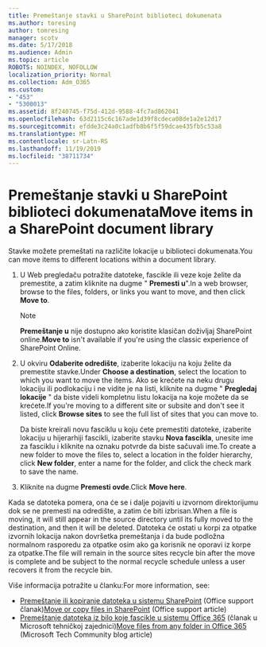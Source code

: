 ```yaml
---
title: Premeštanje stavki u SharePoint biblioteci dokumenata
ms.author: toresing
author: tomresing
manager: scotv
ms.date: 5/17/2018
ms.audience: Admin
ms.topic: article
ROBOTS: NOINDEX, NOFOLLOW
localization_priority: Normal
ms.collection: Adm_O365
ms.custom:
- "453"
- "5300013"
ms.assetid: 8f240745-f75d-412d-9588-4fc7ad862041
ms.openlocfilehash: 63d2115c6c167ade1d39f8cdeca08de1a2e12d17
ms.sourcegitcommit: efdde3c24a0c1adfb8b6f5f59dcae435fb5c53a8
ms.translationtype: MT
ms.contentlocale: sr-Latn-RS
ms.lasthandoff: 11/19/2019
ms.locfileid: "38711734"
---
```

# <a name="move-items-in-a-sharepoint-document-library"></a><span data-ttu-id="eaea5-102">Premeštanje stavki u SharePoint biblioteci dokumenata</span><span class="sxs-lookup"><span data-stu-id="eaea5-102">Move items in a SharePoint document library</span></span>

<span data-ttu-id="eaea5-103">Stavke možete premeštati na različite lokacije u biblioteci dokumenata.</span><span class="sxs-lookup"><span data-stu-id="eaea5-103">You can move items to different locations within a document library.</span></span>
  
1. <span data-ttu-id="eaea5-104">U Web pregledaču potražite datoteke, fascikle ili veze koje želite da premestite, a zatim kliknite na dugme " **Premesti u**".</span><span class="sxs-lookup"><span data-stu-id="eaea5-104">In a web browser, browse to the files, folders, or links you want to move, and then click **Move to**.</span></span>

    > [!NOTE]
    > <span data-ttu-id="eaea5-105">**Premeštanje u** nije dostupno ako koristite klasičan doživljaj SharePoint online.</span><span class="sxs-lookup"><span data-stu-id="eaea5-105">**Move to** isn't available if you're using the classic experience of SharePoint Online.</span></span>
  
2. <span data-ttu-id="eaea5-106">U okviru **Odaberite odredište**, izaberite lokaciju na koju želite da premestite stavke.</span><span class="sxs-lookup"><span data-stu-id="eaea5-106">Under **Choose a destination**, select the location to which you want to move the items.</span></span> <span data-ttu-id="eaea5-107">Ako se krećete na neku drugu lokaciju ili podlokaciju i ne vidite je na listi, kliknite na dugme " **Pregledaj lokacije** " da biste videli kompletnu listu lokacija na koje možete da se krećete.</span><span class="sxs-lookup"><span data-stu-id="eaea5-107">If you're moving to a different site or subsite and don't see it listed, click **Browse sites** to see the full list of sites that you can move to.</span></span>

    <span data-ttu-id="eaea5-108">Da biste kreirali novu fasciklu u koju ćete premestiti datoteke, izaberite lokaciju u hijerarhiji fascikli, izaberite stavku **Nova fascikla**, unesite ime za fasciklu i kliknite na oznaku potvrde da biste sačuvali ime.</span><span class="sxs-lookup"><span data-stu-id="eaea5-108">To create a new folder to move the files to, select a location in the folder hierarchy, click **New folder**, enter a name for the folder, and click the check mark to save the name.</span></span>

3. <span data-ttu-id="eaea5-109">Kliknite na dugme **Premesti ovde**.</span><span class="sxs-lookup"><span data-stu-id="eaea5-109">Click **Move here**.</span></span>

 <span data-ttu-id="eaea5-110">Kada se datoteka pomera, ona će se i dalje pojaviti u izvornom direktorijumu dok se ne premesti na odredište, a zatim će biti izbrisan.</span><span class="sxs-lookup"><span data-stu-id="eaea5-110">When a file is moving, it will still appear in the source directory until its fully moved to the destination, and then it will be deleted.</span></span> <span data-ttu-id="eaea5-111">Datoteka će ostati u korpi za otpatke izvornih lokacija nakon dovršetka premeštanja i da bude podložna normalnom rasporedu za otpatke osim ako ga korisnik ne oporavi iz korpe za otpatke.</span><span class="sxs-lookup"><span data-stu-id="eaea5-111">The file will remain in the source sites recycle bin after the move is complete and be subject to the normal recycle schedule unless a user recovers it from the recycle bin.</span></span>

<span data-ttu-id="eaea5-112">Više informacija potražite u članku:</span><span class="sxs-lookup"><span data-stu-id="eaea5-112">For more information, see:</span></span>

 - <span data-ttu-id="eaea5-113">[Premeštanje ili kopiranje datoteka u sistemu SharePoint](https://support.office.com/article/move-or-copy-files-in-sharepoint-00e2f483-4df3-46be-a861-1f5f0c1a87bc) (Office support članak)</span><span class="sxs-lookup"><span data-stu-id="eaea5-113">[Move or copy files in SharePoint](https://support.office.com/article/move-or-copy-files-in-sharepoint-00e2f483-4df3-46be-a861-1f5f0c1a87bc) (Office support article)</span></span>
 - <span data-ttu-id="eaea5-114">[Premeštanje datoteka iz bilo koje fascikle u sistemu Office 365](https://techcommunity.microsoft.com/t5/Microsoft-SharePoint-Blog/Now-move-files-anywhere-in-Office-365-SharePoint-and-OneDrive/ba-p/146973) (članak u Microsoft tehničkoj zajednici)</span><span class="sxs-lookup"><span data-stu-id="eaea5-114">[Move files from any folder in Office 365](https://techcommunity.microsoft.com/t5/Microsoft-SharePoint-Blog/Now-move-files-anywhere-in-Office-365-SharePoint-and-OneDrive/ba-p/146973) (Microsoft Tech Community blog article)</span></span> 